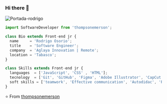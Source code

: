 ### Hi there 👋
![Portada-rodrigo](https://github.com/RodrigoOsor1o/RodrigoOsor1o/assets/168252349/dfcaddc1-ade4-4eac-92b0-8ff50b8aeb4e)

```js
import SoftwareDeveloper from 'thompsonemerson';

class Bio extends Front-end jr {
  name     = 'Rodrigo Osorio';
  title    = 'Software Engineer';
  company  = 'Aglaya Innovation | Remote';
  location = 'Tabasco';
}

class Skills extends Front-end jr {
  languages  = ['JavaScript', 'CSS' , 'HTML'];
  tecnology  = ['Git', 'GitHub', 'Figma', 'Adobe Illustrator', 'CapCut'];
  soft skills = ['teamwork', 'Effective communication', 'Autodidac', 'Responsible', 'Committed', 'Leadership'];
}
```


⭐️ From [thompsonemerson](https://github.com/thompsonemerson)
